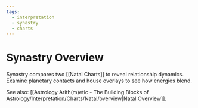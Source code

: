 ```yaml
---
tags:
  - interpretation
  - synastry
  - charts
---
```

# Synastry Overview

Synastry compares two [[Natal Charts]] to reveal relationship dynamics. Examine planetary contacts and house overlays to see how energies blend.

See also: [[Astrology Arith(m)etic - The Building Blocks of Astrology/Interpretation/Charts/Natal/overview|Natal Overview]].
